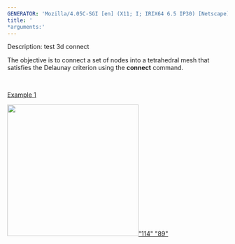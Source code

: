 ```yaml
---
GENERATOR: 'Mozilla/4.05C-SGI [en] (X11; I; IRIX64 6.5 IP30) [Netscape]'
title: '
*arguments:'
---
```


 Description: test 3d connect

  The objective is to connect a set of nodes into a tetrahedral mesh
  that  satisfies the Delaunay criterion using the **connect**
  command.

   

  [Example 1](description_connect.md)

  [<img height="300" width="300" src="https://lanl.github.io/LaGriT/docsassets/images/output_connect_tn.gif">"114"
  "89"](description_connect.md)
